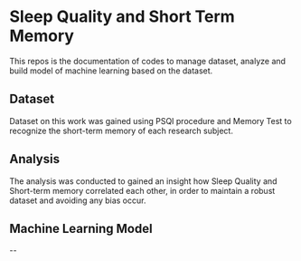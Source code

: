 # Sleep Quality and Short Term Memory
This repos is the documentation of codes to manage dataset, analyze and build model of machine learning based on the dataset.

## Dataset
Dataset on this work was gained using PSQI procedure and Memory Test to recognize the short-term memory of each research subject.

## Analysis
The analysis was conducted to gained an insight how Sleep Quality and Short-term memory correlated each other, in order to maintain a robust dataset and avoiding any bias occur.

## Machine Learning Model
--

